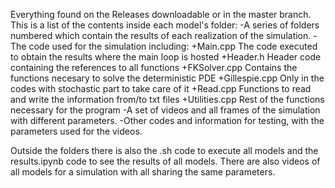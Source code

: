Everything found on the Releases downloadable or in the master branch.
This is a list of the contents inside each model's folder: 
-A series of folders numbered which contain the results of each realization of the simulation.
-The code used for the simulation including:
  +Main.cpp The code executed to obtain the results where the main loop is hosted
  +Header.h Header code containing the references to all functions
  +FKSolver.cpp Contains the functions necesary to solve the deterministic PDE
  +Gillespie.cpp Only in the codes with stochastic part to take care of it
  +Read.cpp Functions to read and write the information from/to txt files
  +Utilities.cpp Rest of the functions necessary for the program
-A set of videos and all frames of the simulation with different parameters.
-Other codes and information for testing, with the parameters used for the videos.

Outside the folders there is also the .sh code to execute all models and the results.ipynb code to see the results of all models.
There are also videos of all models for a simulation with all sharing the same parameters.
